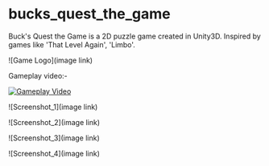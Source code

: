 # bucks_quest_the_game
Buck's Quest the Game is a 2D puzzle game created in Unity3D. Inspired by games like 'That Level Again', 'Limbo'.

![Game Logo](image link)

Gameplay video:-

[![Gameplay Video](https://img.youtube.com/vi/IlDl7SmMhPA/0.jpg)](https://www.youtube.com/watch?v=IlDl7SmMhPA)

![Screenshot_1](image link) 

![Screenshot_2](image link) 

![Screenshot_3](image link) 

![Screenshot_4](image link) 
